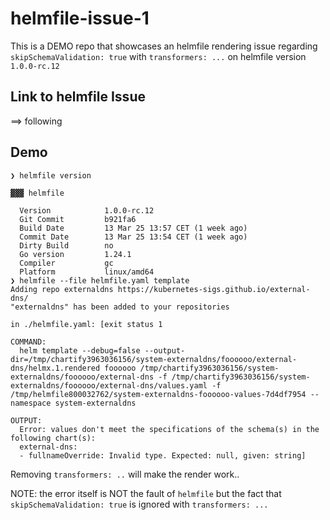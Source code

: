 # helmfile-issue-1

This is a DEMO repo that showcases an helmfile rendering issue regarding `skipSchemaValidation: true` with `transformers: ...` on helmfile version `1.0.0-rc.12`

## Link to helmfile Issue

==> following

## Demo

```
❯ helmfile version

▓▓▓ helmfile

  Version            1.0.0-rc.12
  Git Commit         b921fa6
  Build Date         13 Mar 25 13:57 CET (1 week ago)
  Commit Date        13 Mar 25 13:54 CET (1 week ago)
  Dirty Build        no
  Go version         1.24.1
  Compiler           gc
  Platform           linux/amd64
❯ helmfile --file helmfile.yaml template
Adding repo externaldns https://kubernetes-sigs.github.io/external-dns/
"externaldns" has been added to your repositories

in ./helmfile.yaml: [exit status 1

COMMAND:
  helm template --debug=false --output-dir=/tmp/chartify3963036156/system-externaldns/foooooo/external-dns/helmx.1.rendered foooooo /tmp/chartify3963036156/system-externaldns/foooooo/external-dns -f /tmp/chartify3963036156/system-externaldns/foooooo/external-dns/values.yaml -f /tmp/helmfile800032762/system-externaldns-foooooo-values-7d4df7954 --namespace system-externaldns

OUTPUT:
  Error: values don't meet the specifications of the schema(s) in the following chart(s):
  external-dns:
  - fullnameOverride: Invalid type. Expected: null, given: string]
```

Removing `transformers: ..` will make the render work..

NOTE: the error itself is NOT the fault of `helmfile` but the fact that `skipSchemaValidation: true` is ignored with `transformers: ...`
